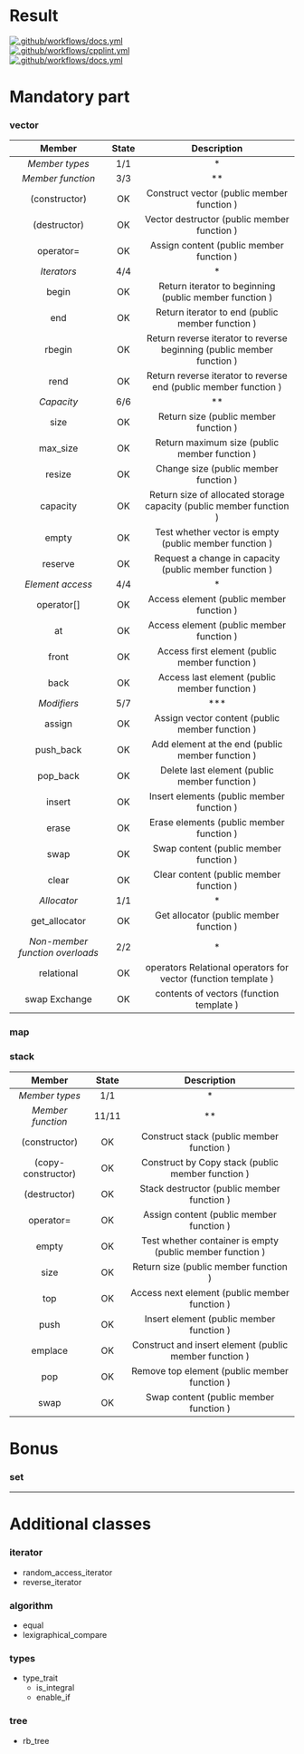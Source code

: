 # Result

[![.github/workflows/docs.yml](https://github.com/c3b5aw/ft_containers/actions/workflows/docs.yml/badge.svg?branch=main)](https://github.com/c3b5aw/ft_containers/actions/workflows/docs.yml) <br />
[![.github/workflows/cpplint.yml](https://github.com/c3b5aw/ft_containers/actions/workflows/cpplint.yml/badge.svg?branch=main)](https://github.com/c3b5aw/ft_containers/actions/workflows/cpplint.yml) <br />
[![.github/workflows/docs.yml](https://github.com/c3b5aw/ft_containers/actions/workflows/unit_test.yml/badge.svg?branch=main)](https://github.com/c3b5aw/ft_containers/actions/workflows/unit_test.yml)

# Mandatory part

### vector

| **Member** | **State** | **Description** |
|:--------------------:|:-----:|:-----:|
| *Member types* | 1/1 | * |
| *Member function* | 3/3 | **  |
| (constructor) | OK | Construct vector (public member function ) 	|
| (destructor) 	| OK | Vector destructor (public member function ) 	|
| operator= 	| OK | Assign content (public member function ) 		|
| *Iterators* | 4/4 | * |
| begin 	| OK | Return iterator to beginning (public member function ) 						|
| end 		| OK | Return iterator to end (public member function ) 								|
| rbegin 	| OK | Return reverse iterator to reverse beginning (public member function ) 		|
| rend 		| OK | Return reverse iterator to reverse end (public member function ) 				|
| *Capacity* | 6/6 | ** |
| size 			| OK |  Return size (public member function )									|
| max_size 		| OK |  Return maximum size (public member function )						|
| resize 		| OK |  Change size (public member function )								|
| capacity 		| OK |  Return size of allocated storage capacity (public member function )	|
| empty 		| OK |  Test whether vector is empty (public member function )				|
| reserve 		| OK |  Request a change in capacity (public member function )				|
| *Element access* | 4/4 | * |
| operator[] 	| OK | Access element (public member function ) 			|
| at 			| OK | Access element (public member function ) 			|
| front 		| OK | Access first element (public member function )	|
| back 			| OK | Access last element (public member function )		|
| *Modifiers* | 5/7 | *** |
| assign 	| OK | Assign vector content (public member function )	|
| push_back | OK | Add element at the end (public member function )	|
| pop_back 	| OK | Delete last element (public member function )		|
| insert 	| OK | Insert elements (public member function )			|
| erase 	| OK | Erase elements (public member function )			|
| swap 		| OK | Swap content (public member function )			|
| clear 	| OK | Clear content (public member function )			|
| *Allocator* | 1/1 | * |
| get_allocator | OK | Get allocator (public member function ) |
| *Non-member function overloads* | 2/2 | * |
| relational  	| OK | operators Relational operators for vector (function template )|
| swap Exchange | OK | contents of vectors (function template )						|

### map

### stack

| **Member** | **State** | **Description** |
|:--------------------:|:-----:|:-----:|
| *Member types* | 1/1 | * |
| *Member function* | 11/11 | **  |
| (constructor) | OK | Construct stack (public member function ) 	|
| (copy-constructor) | OK | Construct by Copy stack (public member function ) 	|
| (destructor) 	| OK | Stack destructor (public member function ) 	|
| operator= 	| OK | Assign content (public member function ) 		|
| empty 		| OK | Test whether container is empty (public member function ) |
| size 			| OK | Return size (public member function ) |
| top			| OK | Access next element (public member function ) |
| push 			| OK | Insert element (public member function ) |
| emplace 		| OK | Construct and insert element (public member function ) |
| pop 			| OK | Remove top element (public member function ) |
| swap 			| OK | Swap content (public member function ) |

# Bonus

### set

---

# Additional classes

### iterator	
- random_access_iterator
- reverse_iterator

### algorithm
- equal
- lexigraphical_compare

### types
- type_trait
	- is_integral
	- enable_if

### tree
- rb_tree
